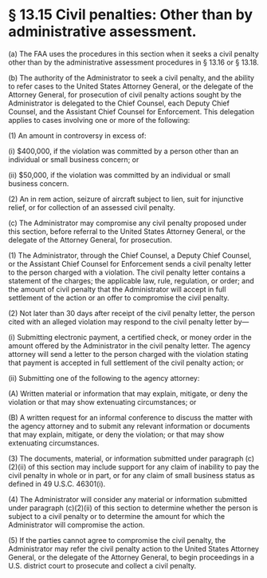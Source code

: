 # § 13.15   Civil penalties: Other than by administrative assessment.

(a) The FAA uses the procedures in this section when it seeks a civil penalty other than by the administrative assessment procedures in § 13.16 or § 13.18.


(b) The authority of the Administrator to seek a civil penalty, and the ability to refer cases to the United States Attorney General, or the delegate of the Attorney General, for prosecution of civil penalty actions sought by the Administrator is delegated to the Chief Counsel, each Deputy Chief Counsel, and the Assistant Chief Counsel for Enforcement. This delegation applies to cases involving one or more of the following:


(1) An amount in controversy in excess of:


(i) $400,000, if the violation was committed by a person other than an individual or small business concern; or


(ii) $50,000, if the violation was committed by an individual or small business concern.


(2) An in rem action, seizure of aircraft subject to lien, suit for injunctive relief, or for collection of an assessed civil penalty.


(c) The Administrator may compromise any civil penalty proposed under this section, before referral to the United States Attorney General, or the delegate of the Attorney General, for prosecution.


(1) The Administrator, through the Chief Counsel, a Deputy Chief Counsel, or the Assistant Chief Counsel for Enforcement sends a civil penalty letter to the person charged with a violation. The civil penalty letter contains a statement of the charges; the applicable law, rule, regulation, or order; and the amount of civil penalty that the Administrator will accept in full settlement of the action or an offer to compromise the civil penalty.


(2) Not later than 30 days after receipt of the civil penalty letter, the person cited with an alleged violation may respond to the civil penalty letter by—


(i) Submitting electronic payment, a certified check, or money order in the amount offered by the Administrator in the civil penalty letter. The agency attorney will send a letter to the person charged with the violation stating that payment is accepted in full settlement of the civil penalty action; or


(ii) Submitting one of the following to the agency attorney:


(A) Written material or information that may explain, mitigate, or deny the violation or that may show extenuating circumstances; or


(B) A written request for an informal conference to discuss the matter with the agency attorney and to submit any relevant information or documents that may explain, mitigate, or deny the violation; or that may show extenuating circumstances.


(3) The documents, material, or information submitted under paragraph (c)(2)(ii) of this section may include support for any claim of inability to pay the civil penalty in whole or in part, or for any claim of small business status as defined in 49 U.S.C. 46301(i).


(4) The Administrator will consider any material or information submitted under paragraph (c)(2)(ii) of this section to determine whether the person is subject to a civil penalty or to determine the amount for which the Administrator will compromise the action.


(5) If the parties cannot agree to compromise the civil penalty, the Administrator may refer the civil penalty action to the United States Attorney General, or the delegate of the Attorney General, to begin proceedings in a U.S. district court to prosecute and collect a civil penalty.




